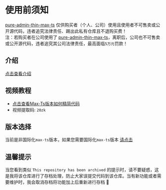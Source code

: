 # 使用前须知

[pure-admin-thin-max-ts](https://github.com/xiaoxian521/pure-admin-thin-max-ts) 仅供购买者（个人、公司）使用且使用者不可售卖或公开源代码，违者追究法律责任、踢出此私有仓库且不退购买费！  
注：若购买者在公司使用了 [pure-admin-thin-max-ts](https://github.com/xiaoxian521/pure-admin-thin-max-ts)，离职后，公司也不可售卖或公开源代码，违者追究其公司法律责任，最高面临`5万元`罚款！

## 介绍

[点击查看介绍](https://pure-admin.cn/pages/service/#max-ts-版本)

## 视频教程

- [点击查看Max-Ts版本如何精简代码](https://www.alipan.com/s/Knab1ih5vUV)
- 视频提取码: `20zk`

## 版本选择

当前是非国际化`max-ts`版本，如果您需要国际化`max-ts`版本 [请点击](https://github.com/xiaoxian521/pure-admin-thin-max-ts/tree/i18n)

## 温馨提示

当您看到类似 `This repository has been archived` 的提示时，请不要疑惑，这是我将该仓库进行了存档处理，防止大家误提交代码到该仓库。当有新功能或者需要维护时，我会取消存档将功能加上后重新进行存档 🙏
